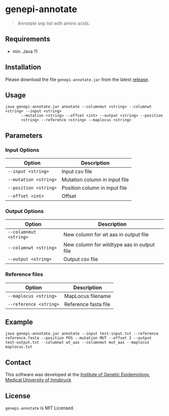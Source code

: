 # genepi-annotate
> Annotate snp list with amino acids.

## Requirements

- min. Java 11 

## Installation

Please download the file `genepi-annotate.jar` from the latest [release](https://github.com/lukfor/genepi-annotate/releases).

## Usage

```
java genepi-annotate.jar annotate --columnmut <string> --columnwt <string> --input <string>
       --mutation <string> --offset <int> --output <string> --position
       <string> --reference <string> --maplocus <string>
```

## Parameters

### Input Options

| Option             | Description                                |
|--------------------|--------------------------------------------|
| `--input <string>` | Input csv file                             |
| `--mutation <string>` | Mutation column in input file           |
| `--position <string>` | Position column in input file           |
| `--offset <int>`   | Offset                                     |

### Output Options

| Option               | Description                                |
|----------------------|--------------------------------------------|
| `--columnmut <string>` | New column for wt aas in output file     |
| `--columnwt <string>`  | New column for wildtype aas in output file |
| `--output <string>`    | Output csv file                            |

### Reference files

| Option               | Description                                |
|----------------------|--------------------------------------------|
| `--maplocus <string>` | MapLocus filename                          |
| `--reference <string>`| Reference fasta file                       |


## Example

```
java genepi-annotate.jar annotate --input test-input.txt --reference reference.fasta --position POS --mutation MUT --offset 2 --output test-output.txt --columnwt wt_aas --columnmut mut_aas --maplocus maplocus.txt
```

## Contact

This software was developed at the [Institute of Genetic Epidemiology](https://genepi.i-med.ac.at/), [Medical University of Innsbruck](https://i-med.ac.at/)

## License

`genepi-annotate` is MIT Licensed.
